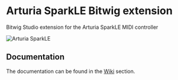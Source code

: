# Arturia SparkLE Bitwig extension
Bitwig Studio extension for the Arturia SparkLE MIDI controller

![Arturia SparkLE](https://github.com/user-attachments/assets/bd4370af-c41a-4d45-b0a9-3d58c07124f2)

## Documentation
The documentation can be found in the [Wiki](https://github.com/ArthurVimond/arturia-sparkle-bitwig-extension/wiki) section.